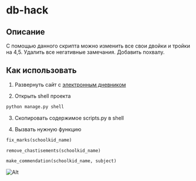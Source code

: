 # db-hack

## Описание

С помощью данного скрипта можно изменить все свои двойки и тройки на 4,5. Удалить все негативные замечания. Добавить похвалу.

## Как использовать

1. Развернуть сайт с [электронным дневником](https://github.com/devmanorg/e-diary.git)

2. Открыть shell проекта

```sh
python manage.py shell
```

3. Скопировать содержимое scripts.py в shell

4. Вызвать нужную функцию

```python
fix_marks(schoolkid_name)

remove_сhastisements(schoolkid_name)

make_commendation(schoolkid_name, subject)
```

![Alt](http://ipic.su/img/img7/fs/orm3.1562416322.gif)